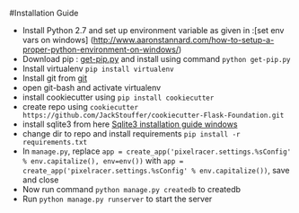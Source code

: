 #Installation Guide

* Install Python 2.7 and set up environment variable as given in :[set env vars on windows] (http://www.aaronstannard.com/how-to-setup-a-proper-python-environment-on-windows/)
* Download pip : [get-pip.py](https://bootstrap.pypa.io/get-pip.py) and install using command `python get-pip.py`
* Install virtualenv `pip install virtualenv`
* Install git from [git](http://git-scm.com/download/win)
* open git-bash and activate virtualenv
* install cookiecutter using `pip install cookiecutter`
* create repo using `cookiecutter https://github.com/JackStouffer/cookiecutter-Flask-Foundation.git`
* install sqlite3 from here [Sqlite3 installation guide windows](http://www.codeproject.com/Articles/850834/Installing-and-Using-SQLite-on-Windows)
* change dir to repo and install requirements `pip install -r requirements.txt`
* In `manage.py`, replace `app = create_app('pixelracer.settings.%sConfig' % env.capitalize(), env=env())` with `app = create_app('pixelracer.settings.%sConfig' % env.capitalize())`, save and close
* Now run command `python manage.py createdb` to createdb
* Run `python manage.py runserver` to start the server

